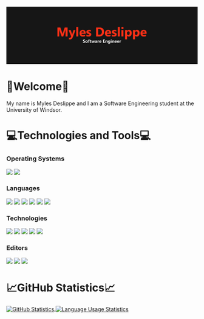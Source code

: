 ![Myles Deslippe - Software Engineer](./images/header.svg)
# 👋Welcome👋
My name is Myles Deslippe and I am a Software Engineering student at the University of Windsor.

# 💻Technologies and Tools💻
### Operating Systems
![](https://img.shields.io/badge/Linux-informational?style=for-the-badge&logo=linux&logoColor=white&color=FF0000)
![](https://img.shields.io/badge/Windows-informational?style=for-the-badge&logo=windows&logoColor=white&color=FF0000)

### Languages
![](https://img.shields.io/badge/Java-informational?style=for-the-badge&logo=java&logoColor=white&color=FF0000)
![](https://img.shields.io/badge/C-informational?style=for-the-badge&logo=c&logoColor=white&color=FF0000)
![](https://img.shields.io/badge/JavaScript-informational?style=for-the-badge&logo=JavaScript&logoColor=white&color=FF0000)
![](https://img.shields.io/badge/Bash-informational?style=for-the-badge&logo=gnu-bash&logoColor=white&color=FF0000)
![](https://img.shields.io/badge/HTML-informational?style=for-the-badge&logo=html5&logoColor=white&color=FF0000)
![](https://img.shields.io/badge/CSS-informational?style=for-the-badge&logo=css3&logoColor=white&color=FF0000)

### Technologies
![](https://img.shields.io/badge/React-informational?style=for-the-badge&logo=React&logoColor=white&color=FF0000)
![](https://img.shields.io/badge/SQL-informational?style=for-the-badge&logo=MariaDB&logoColor=white&color=FF0000)
![](https://img.shields.io/badge/Git-informational?style=for-the-badge&logo=git&logoColor=white&color=FF0000)
![](https://img.shields.io/badge/LaTeX-informational?style=for-the-badge&logo=LaTeX&logoColor=white&color=FF0000)
![](https://img.shields.io/badge/Maven-informational?style=for-the-badge&logo=Maven&logoColor=white&color=FF0000)

### Editors
![](https://img.shields.io/badge/VS%20Code-informational?style=for-the-badge&logo=VisualStudioCode&logoColor=white&color=FF0000)
![](https://img.shields.io/badge/Atom-informational?style=for-the-badge&logo=Atom&logoColor=white&color=FF0000)
![](https://img.shields.io/badge/Eclipse-informational?style=for-the-badge&logo=Eclipse&logoColor=white&color=FF0000)

# 📈GitHub Statistics📈
<a href="https://github.com/mdeslippe/mdeslippe">
<img align="center" style="height: 223px;" src="https://github-readme-stats.vercel.app/api?username=mdeslippe&title_color=FF0000&bg_color=151515&text_color=fff&icon_color=ccc&show_icons=true" alt="GitHub Statistics">
</a>
<a href="https://github.com/mdeslippe/mdeslippe">
<img align="center" style="height: 223px;" src="https://github-readme-stats.vercel.app/api/top-langs/?username=mdeslippe&title_color=FF0000&bg_color=151515&text_color=fff&icon_color=ccc&langs_count=6" alt="Language Usage Statistics">
</a>
